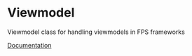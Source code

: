 # Viewmodel
Viewmodel class for handling viewmodels in FPS frameworks

[Documentation](https://synthranger.github.io/Viewmodel/)